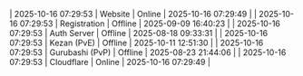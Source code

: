 | 2025-10-16 07:29:53 | Website | Online | 2025-10-16 07:29:49 |
| 2025-10-16 07:29:53 | Registration | Offline | 2025-09-09 16:40:23 |
| 2025-10-16 07:29:53 | Auth Server | Offline | 2025-08-18 09:33:31 |
| 2025-10-16 07:29:53 | Kezan (PvE) | Offline | 2025-10-11 12:51:30 |
| 2025-10-16 07:29:53 | Gurubashi (PvP) | Offline | 2025-08-23 21:44:06 |
| 2025-10-16 07:29:53 | Cloudflare | Online | 2025-10-16 07:29:49 |
